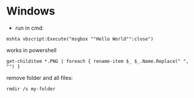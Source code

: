 # Windows

- run in cmd: 
```net
mshta vbscript:Execute("msgbox ""Hello World"":close")
```

works in powershell

```net
get-childitem *.PNG | foreach { rename-item $_ $_.Name.Replace(" ", "") }
```

remove folder and all files:

```net
rmdir /s my-folder
```
